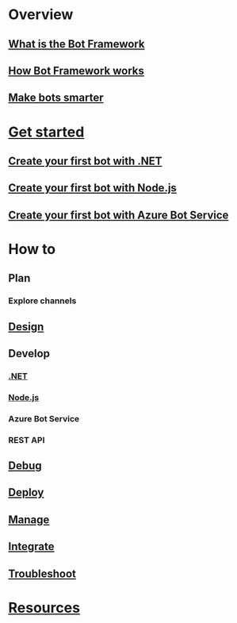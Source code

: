 # Overview
## [What is the Bot Framework](framework-overview.md)
## [How Bot Framework works](overview-how-bot-framework-works.md)
## [Make bots smarter](~/intelligent-bots.md)
# [Get started](bot-framework-botbuilder-overview.md)
## [Create your first bot with .NET](~/dotnet/getstarted.md)
## [Create your first bot with Node.js](~/nodejs/getstarted.md)
## [Create your first bot with Azure Bot Service](~/azure-bot-service/getstarted.md)
# How to
## Plan
### Explore channels
## [Design](design/TOC.md)
## Develop
### [.NET](dotnet/TOC.md)
### [Node.js](nodejs/TOC.md)
### Azure Bot Service
### REST API
## [Debug](debug/TOC.md)
## [Deploy](deploy/TOC.md)
## [Manage](manage/TOC.md)
## [Integrate](integrate/TOC.md)
## [Troubleshoot](troubleshoot/TOC.md)
# [Resources](resources/TOC.md)
